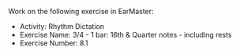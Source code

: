 Work on the following exercise in EarMaster:
- Activity: Rhythm Dictation
- Exercise Name: 3/4 - 1 bar: 16th & Quarter notes - including rests
- Exercise Number: 8.1
